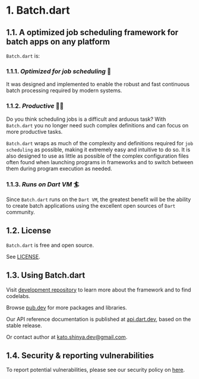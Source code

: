 # 1. Batch.dart

## 1.1. A optimized job scheduling framework for batch apps on any platform

`Batch.dart` is:

### 1.1.1. **_Optimized for job scheduling_** 🚀

It was designed and implemented to enable the robust and fast continuous batch processing required by modern systems.

### 1.1.2. **_Productive_** 👨‍💻

Do you think scheduling jobs is a difficult and arduous task? With `Batch.dart` you no longer need such complex definitions and can focus on more productive tasks.

`Batch.dart` wraps as much of the complexity and definitions required for `job scheduling` as possible, making it extremely easy and intuitive to do so. It is also designed to use as little as possible of the complex configuration files often found when launching programs in frameworks and to switch between them during program execution as needed.

### 1.1.3. **_Runs on Dart VM_** 🏄

Since `Batch.dart` runs on the `Dart VM`, the greatest benefit will be the ability to create batch applications using the excellent open sources of `Dart` community.

## 1.2. License

`Batch.dart` is free and open source.

See [LICENSE](https://github.com/batch-dart/batch.dart/blob/main/LICENSE).

## 1.3. Using Batch.dart

Visit [development repository](https://github.com/batch-dart/batch.dart) to learn more about the framework and to find codelabs.

Browse [pub.dev](https://pub.dev/) for more packages and libraries.

Our API reference documentation is published at [api.dart.dev](https://pub.dev/documentation/batch/latest/), based on the stable release.

Or contact author at kato.shinya.dev@gmail.com.

## 1.4. Security & reporting vulnerabilities

To report potential vulnerabilities, please see our security policy on [here](https://github.com/batch-dart/batch.dart/blob/main/SECURITY.md).
